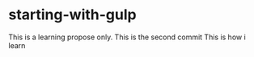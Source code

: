 # starting-with-gulp

This is a learning propose only.
This is the second commit
This is how i learn
